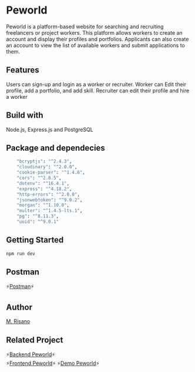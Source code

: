 # Peworld
Peworld is a platform-based website for searching and recruiting freelancers or project workers. This platform allows workers to create an account and display their profiles and portfolios. Applicants can also create an account to view the list of available workers and submit applications to them.
## Features
Users can sign-up and login as a worker or recruiter. Worker can Edit their profile, add a portfolio, and add skill. Recruiter can edit their profile and hire a worker
## Build with 
Node.js, Express.js and PostgreSQL
## Package and dependecies
```bash
    "bcryptjs": "^2.4.3",
    "cloudinary": "^2.0.0",
    "cookie-parser": "^1.4.6",
    "cors": "^2.8.5",
    "dotenv": "^16.4.1",
    "express": "^4.18.2",
    "http-errors": "^2.0.0",
    "jsonwebtoken": "^9.0.2",
    "morgan": "^1.10.0",
    "multer": "^1.4.5-lts.1",
    "pg": "^8.11.3",
    "uuid": "^9.0.1"
```
## Getting Started
```bash
npm run dev
```
## Postman
⚡[Postman](https://www.postman.com/chanrasb/workspace/my-workspace/documentation/31714738-bdee630c-d944-453b-9608-cd201337e14c)⚡
## Author
[M. Risano](https://github.com/muhammadrisano)
## Related Project
⚡[Backend Peworld](https://github.com/ChanraSB/fwm17-be-peword/)⚡<br>
⚡[Frontend Peworld](https://github.com/ChanraSB/next-HireJob)⚡
⚡[Demo Peworld](https://next-hire-job.vercel.app/)⚡
